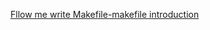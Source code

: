 [Fllow me write Makefile-makefile introduction](https://seisman.github.io/how-to-write-makefile/introduction.html)
